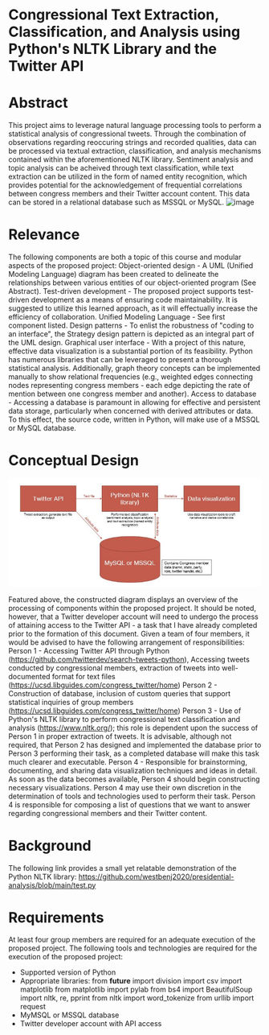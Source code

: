 # Congressional Text Extraction, Classification, and Analysis using Python's NLTK Library and the Twitter API

# Abstract
This project aims to leverage natural language processing tools to perform a statistical analysis of congressional tweets. Through the combination of observations regarding reoccuring strings and recorded qualities, data can be processed via textual extraction, classification, and analysis mechanisms contained within the aforementioned NLTK library.
Sentiment analysis and topic analysis can be acheived through text classification, while text extraction can be utilized in the form of named entity recognition, which provides potential for the acknowledgement of frequential correlations between congress members and their Twitter account content. This data can be stored in a relational database such as MSSQL or MySQL. 
![image](https://user-images.githubusercontent.com/89652481/133836630-2b402a44-fdf2-4836-b181-1a86442a7380.png)


# Relevance
The following components are both a topic of this course and modular aspects of the proposed project:
Object-oriented design - A UML (Unified Modeling Language) diagram has been created to delineate the relationships between various entities of our object-oriented program (See Abstract).
Test-driven development - The proposed project supports test-driven development as a means of ensuring code maintainability. It is suggested to utilize this learned approach, as it will effectually increase the efficiency of collaboration.
Unified Modeling Language - See first component listed.
Design patterns - To enlist the robustness of "coding to an interface", the Strategy design pattern is depicted as an integral part of the UML design.
Graphical user interface - With a project of this nature, effective data visualization is a substantial portion of its feasibility. Python has numerous libraries that can be leveraged to present a thorough statistical analysis. Additionally, graph theory concepts can be implemented manually to show relational frequencies (e.g., weighted edges connecting nodes representing congress members - each edge depicting the rate of mention between one congress member and another).
Access to database - Accessing a database is paramount in allowing for effective and persistent data storage, particularly when concerned with derived attributes or data. To this effect, the source code, written in Python, will make use of a MSSQL or MySQL database.

# Conceptual Design
![image](https://github.com/tun60968/IndividualProjectProposal/blob/master/BenjaminWestburg_CongressionalTextExtractionClassificationAndAnalysisUsingPythonsNLTKLibraryAndTwitterAPI_ProcessDiagram.JPG?raw=true)

Featured above, the constructed diagram displays an overview of the processing of components within the proposed project. It should be noted, however, that a Twitter developer account will need to undergo the process of attaining access to the Twitter API - a task that I have already completed prior to the formation of this document.
Given a team of four members, it would be advised to have the following arrangement of responsibilities:
Person 1 - Accessing Twitter API through Python (https://github.com/twitterdev/search-tweets-python), Accessing tweets conducted by congressional members, extraction of tweets into well-documented format for text files (https://ucsd.libguides.com/congress_twitter/home)
Person 2 - Construction of database, inclusion of custom queries that support statistical inquiries of group members (https://ucsd.libguides.com/congress_twitter/home)
Person 3 - Use of Python's NLTK library to perform congressional text classification and analysis (https://www.nltk.org/); this role is dependent upon the success of Person 1 in proper extraction of tweets. It is advisable, although not required, that Person 2 has designed and implemented the database prior to Person 3 performing their task, as a completed database will make this task much clearer and executable.
Person 4 - Responsible for brainstorming, documenting, and sharing data visualization techniques and ideas in detail. As soon as the data becomes available, Person 4 should begin constructing necessary visualizations. Person 4 may use their own discretion in the determination of tools and technologies used to perform their task. Person 4 is responsible for composing a list of questions that we want to answer regarding congressional members and their Twitter content.

# Background
The following link provides a small yet relatable demonstration of the Python NLTK library:
https://github.com/westbenj2020/presidential-analysis/blob/main/test.py

# Requirements
At least four group members are required for an adequate execution of the proposed project.
The following tools and technologies are required for the execution of the proposed project:
- Supported version of Python
- Appropriate libraries:
    from __future__ import division
    import csv
    import matplotlib
    from matplotlib import pylab
    from bs4 import BeautifulSoup
    import nltk, re, pprint
    from nltk import word_tokenize
    from urllib import request 
- MyMSQL or MSSQL database 
- Twitter developer account with API access  

